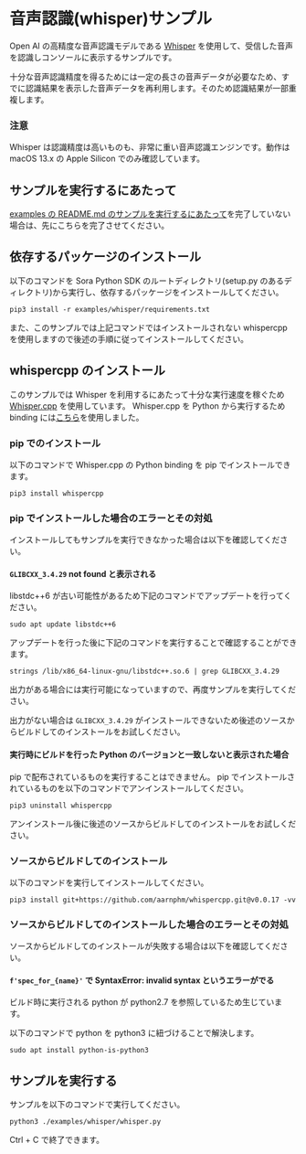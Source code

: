 # 音声認識(whisper)サンプル

Open AI の高精度な音声認識モデルである [Whisper](https://github.com/openai/whisper) を使用して、受信した音声を認識しコンソールに表示するサンプルです。

十分な音声認識精度を得るためには一定の長さの音声データが必要なため、すでに認識結果を表示した音声データを再利用します。そのため認識結果が一部重複します。

### 注意

Whisper は認識精度は高いものも、非常に重い音声認識エンジンです。動作は macOS 13.x の Apple Silicon でのみ確認しています。

## サンプルを実行するにあたって

[examples の README.md のサンプルを実行するにあたって](../README.md#サンプルを実行するにあたって)を完了していない場合は、先にこちらを完了させてください。

## 依存するパッケージのインストール

以下のコマンドを Sora Python SDK のルートディレクトリ(setup.py のあるディレクトリ)から実行し、依存するパッケージをインストールしてください。

```console
pip3 install -r examples/whisper/requirements.txt
```

また、このサンプルでは上記コマンドではインストールされない whispercpp を使用しますので後述の手順に従ってインストールしてください。

## whispercpp のインストール

このサンプルでは Whisper を利用するにあたって十分な実行速度を稼ぐため [Whisper.cpp](https://github.com/ggerganov/whisper.cpp) を使用しています。 Whisper.cpp を Python から実行するため binding には[こちら](https://github.com/aarnphm/whispercpp)を使用しました。

### pip でのインストール

以下のコマンドで Whisper.cpp の Python binding を pip でインストールできます。

```console
pip3 install whispercpp
```

### pip でインストールした場合のエラーとその対処

インストールしてもサンプルを実行できなかった場合は以下を確認してください。

#### `GLIBCXX_3.4.29` not found と表示される

libstdc++6 が古い可能性があるため下記のコマンドでアップデートを行ってください。

```console
sudo apt update libstdc++6
```

アップデートを行った後に下記のコマンドを実行することで確認することができます。

```console
strings /lib/x86_64-linux-gnu/libstdc++.so.6 | grep GLIBCXX_3.4.29
```

出力がある場合には実行可能になっていますので、再度サンプルを実行してください。

出力がない場合は `GLIBCXX_3.4.29` がインストールできないため後述のソースからビルドしてのインストールをお試しください。

#### 実行時にビルドを行った Python のバージョンと一致しないと表示された場合

pip で配布されているものを実行することはできません。
pip でインストールされているものを以下のコマンドでアンインストールしてください。

```console
pip3 uninstall whispercpp
``` 

アンインストール後に後述のソースからビルドしてのインストールをお試しください。

### ソースからビルドしてのインストール

以下のコマンドを実行してインストールしてください。

```console
pip3 install git+https://github.com/aarnphm/whispercpp.git@v0.0.17 -vv
```

### ソースからビルドしてのインストールした場合のエラーとその対処

ソースからビルドしてのインストールが失敗する場合は以下を確認してください。

#### `f'spec_for_{name}'` で SyntaxError: invalid syntax というエラーがでる

ビルド時に実行される python が python2.7 を参照しているため生じています。

以下のコマンドで python を python3 に紐づけることで解決します。

```console
sudo apt install python-is-python3
```

## サンプルを実行する

サンプルを以下のコマンドで実行してください。

```console
python3 ./examples/whisper/whisper.py
```

Ctrl + C で終了できます。
